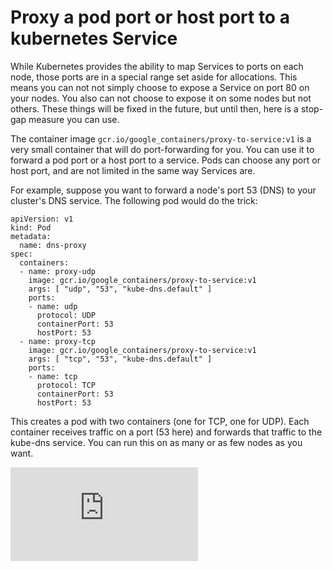 # Proxy a pod port or host port to a kubernetes Service

While Kubernetes provides the ability to map Services to ports on each node,
those ports are in a special range set aside for allocations.  This means you
can not not simply choose to expose a Service on port 80 on your nodes.  You
also can not choose to expose it on some nodes but not others.  These things
will be fixed in the future, but until then, here is a stop-gap measure you can
use.

The container image `gcr.io/google_containers/proxy-to-service:v1` is a very
small container that will do port-forwarding for you.  You can use it to
forward a pod port or a host port to a service.  Pods can choose any port or
host port, and are not limited in the same way Services are.

For example, suppose you want to forward a node's port 53 (DNS) to your
cluster's DNS service.  The following pod would do the trick:

```
apiVersion: v1
kind: Pod
metadata:
  name: dns-proxy
spec:
  containers:
  - name: proxy-udp
    image: gcr.io/google_containers/proxy-to-service:v1
    args: [ "udp", "53", "kube-dns.default" ]
    ports:
    - name: udp
      protocol: UDP
      containerPort: 53
      hostPort: 53
  - name: proxy-tcp
    image: gcr.io/google_containers/proxy-to-service:v1
    args: [ "tcp", "53", "kube-dns.default" ]
    ports:
    - name: tcp
      protocol: TCP
      containerPort: 53
      hostPort: 53
```

This creates a pod with two containers (one for TCP, one for UDP).  Each
container receives traffic on a port (53 here) and forwards that traffic to the
kube-dns service.  You can run this on as many or as few nodes as you want.


[![Analytics](https://kubernetes-site.appspot.com/UA-36037335-10/GitHub/contrib/for-demos/proxy-to-service/README.md?pixel)]()
